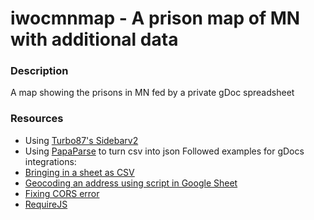 # iwocmnmap - A prison map of MN with additional data
### Description
A map showing the prisons in MN fed by a private gDoc spreadsheet

### Resources
- Using [Turbo87's Sidebarv2](https://github.com/Turbo87/sidebar-v2)
- Using [PapaParse](https://www.papaparse.com/) to turn csv into json
Followed examples for gDocs integrations:
- [Bringing in a sheet as CSV](https://github.com/carderne/leaflet-gsheets)
- [Geocoding an address using script in Google Sheet](https://willgeary.github.io/data/2016/11/04/Geocoding-with-Google-Sheets.html)
- [Fixing CORS error](https://medium.com/@dtkatz/3-ways-to-fix-the-cors-error-and-how-access-control-allow-origin-works-d97d55946d9)
- [RequireJS](https://requirejs.org/)
